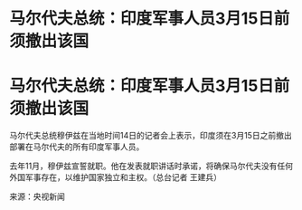 # 马尔代夫总统：印度军事人员3月15日前须撤出该国

# 马尔代夫总统：印度军事人员3月15日前须撤出该国

马尔代夫总统穆伊兹在当地时间14日的记者会上表示，印度须在3月15日之前撤出部署在马尔代夫的所有印度军事人员。

去年11月，穆伊兹宣誓就职。他在发表就职讲话时承诺，将确保马尔代夫没有任何外国军事存在，以维护国家独立和主权。（总台记者 王建兵）

来源：央视新闻

